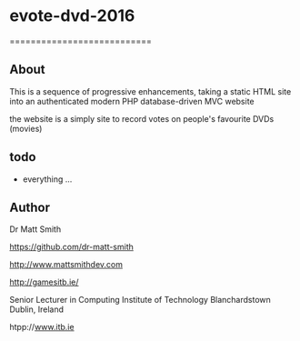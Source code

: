 # evote-dvd-2016
===========================

About
-------------------------------------------------------
This is a sequence of progressive enhancements, taking a static HTML site
into an authenticated modern PHP database-driven MVC website

the website is a simply site to record votes on people's favourite DVDs (movies)

todo
-------

* everything ...


Author
-------------------------------------------------------

Dr Matt Smith

https://github.com/dr-matt-smith

http://www.mattsmithdev.com

http://gamesitb.ie/

Senior Lecturer in Computing
Institute of Technology Blanchardstown
Dublin, Ireland

htpp://www.itb.ie
